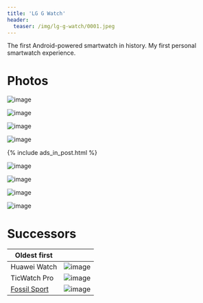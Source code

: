 ```yaml
---
title: 'LG G Watch'
header:
  teaser: /img/lg-g-watch/0001.jpeg
---
```


The first Android-powered smartwatch in history. My first personal smartwatch experience.

# Photos

![image](/img/lg-g-watch/001.jpeg)

![image](/img/lg-g-watch/002.jpeg)

![image](/img/lg-g-watch/003.jpeg)

![image](/img/lg-g-watch/004.jpeg)

{% include ads_in_post.html %}

![image](/img/lg-g-watch/005.jpeg)

![image](/img/lg-g-watch/006.jpeg)

![image](/img/lg-g-watch/007.jpeg)

![image](/img/lg-g-watch/008.jpeg)

# Successors

| Oldest first |   |
| ----------- | ----------- |
| Huawei Watch | ![image](/img/fossil-sport-review-or-how-to-solve-all-its-issues/001.jpg) |
| TicWatch Pro | ![image](/img/fossil-sport-review-or-how-to-solve-all-its-issues/tic.jpeg) |
| [Fossil Sport](/gear/fossil-sport-review-or-how-to-solve-all-its-issues.html) | ![image](/img/fossil-sport-review-or-how-to-solve-all-its-issues/mini.jpg) |